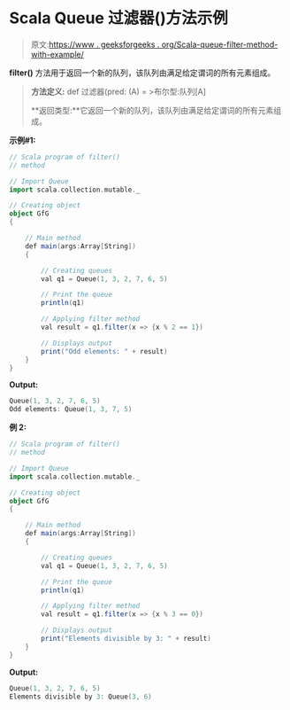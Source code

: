 # Scala Queue 过滤器()方法示例

> 原文:[https://www . geeksforgeeks . org/Scala-queue-filter-method-with-example/](https://www.geeksforgeeks.org/scala-queue-filter-method-with-example/)

**filter()** 方法用于返回一个新的队列，该队列由满足给定谓词的所有元素组成。

> **方法定义:** def 过滤器(pred: (A) = >布尔型:队列[A]
> 
> **返回类型:**它返回一个新的队列，该队列由满足给定谓词的所有元素组成。

**示例#1:**

```scala
// Scala program of filter() 
// method 

// Import Queue  
import scala.collection.mutable._

// Creating object 
object GfG 
{ 

    // Main method 
    def main(args:Array[String]) 
    { 

        // Creating queues 
        val q1 = Queue(1, 3, 2, 7, 6, 5) 

        // Print the queue
        println(q1)

        // Applying filter method 
        val result = q1.filter(x => {x % 2 == 1}) 

        // Displays output 
        print("Odd elements: " + result)
    } 
} 
```

**Output:**

```scala
Queue(1, 3, 2, 7, 6, 5)
Odd elements: Queue(1, 3, 7, 5)

```

**例 2:**

```scala
// Scala program of filter() 
// method 

// Import Queue  
import scala.collection.mutable._

// Creating object 
object GfG 
{ 

    // Main method 
    def main(args:Array[String]) 
    { 

        // Creating queues 
        val q1 = Queue(1, 3, 2, 7, 6, 5) 

        // Print the queue
        println(q1)

        // Applying filter method 
        val result = q1.filter(x => {x % 3 == 0}) 

        // Displays output 
        print("Elements divisible by 3: " + result)
    } 
} 
```

**Output:**

```scala
Queue(1, 3, 2, 7, 6, 5)
Elements divisible by 3: Queue(3, 6)

```